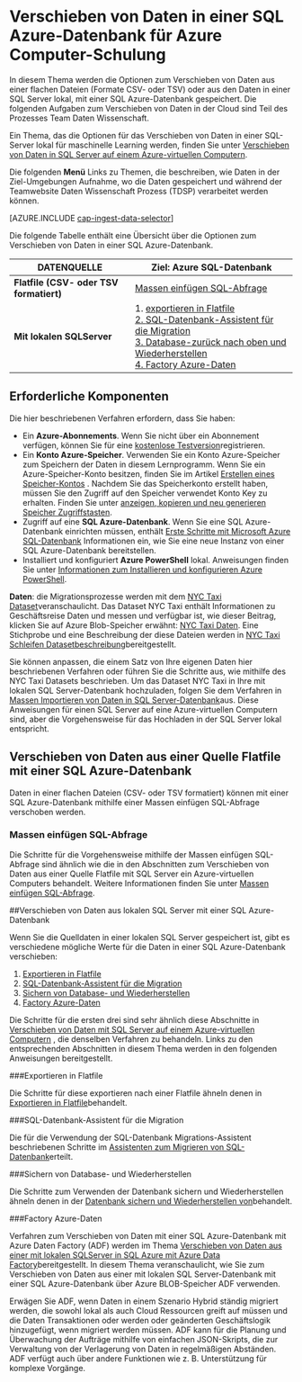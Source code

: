<properties 
    pageTitle="Verschieben von Daten in einer SQL Azure-Datenbank für Azure maschinellen Learning | Azure" 
    description="Erstellen von SQL-Tabelle und Laden von Daten in SQL-Tabelle" 
    services="machine-learning" 
    documentationCenter="" 
    authors="bradsev"
    manager="jhubbard"
    editor="cgronlun" />

<tags 
    ms.service="machine-learning" 
    ms.workload="data-services" 
    ms.tgt_pltfrm="na" 
    ms.devlang="na" 
    ms.topic="article" 
    ms.date="09/14/2016"
    ms.author="bradsev" /> 

# <a name="move-data-to-an-azure-sql-database-for-azure-machine-learning"></a>Verschieben von Daten in einer SQL Azure-Datenbank für Azure Computer-Schulung

In diesem Thema werden die Optionen zum Verschieben von Daten aus einer flachen Dateien (Formate CSV- oder TSV) oder aus den Daten in einer SQL Server lokal, mit einer SQL Azure-Datenbank gespeichert. Die folgenden Aufgaben zum Verschieben von Daten in der Cloud sind Teil des Prozesses Team Daten Wissenschaft.

Ein Thema, das die Optionen für das Verschieben von Daten in einer SQL-Server lokal für maschinelle Learning werden, finden Sie unter [Verschieben von Daten in SQL Server auf einem Azure-virtuellen Computern](machine-learning-data-science-move-sql-server-virtual-machine.md).

Die folgenden **Menü** Links zu Themen, die beschreiben, wie Daten in der Ziel-Umgebungen Aufnahme, wo die Daten gespeichert und während der Teamwebsite Daten Wissenschaft Prozess (TDSP) verarbeitet werden können.

[AZURE.INCLUDE [cap-ingest-data-selector](../../includes/cap-ingest-data-selector.md)]

Die folgende Tabelle enthält eine Übersicht über die Optionen zum Verschieben von Daten in einer SQL Azure-Datenbank.

<b>DATENQUELLE</b> |<b>Ziel: Azure SQL-Datenbank</b> |
-------------- |--------------------------------|
<b>Flatfile (CSV- oder TSV formatiert)</b> |<a href="#bulk-insert-sql-query">Massen einfügen SQL-Abfrage |
<b>Mit lokalen SQLServer</b> | 1. <a href="#export-flat-file">exportieren in Flatfile<br> 2. <a href="#insert-tables-bcp">SQL-Datenbank-Assistent für die Migration<br> 3. <a href="#db-migration">Database-zurück nach oben und Wiederherstellen<br> 4. <a href="#adf">Factory Azure-Daten |


## <a name="prereqs"></a>Erforderliche Komponenten
Die hier beschriebenen Verfahren erfordern, dass Sie haben:

* Ein **Azure-Abonnements**. Wenn Sie nicht über ein Abonnement verfügen, können Sie für eine [kostenlose Testversion](https://azure.microsoft.com/pricing/free-trial/)registrieren.
* Ein **Konto Azure-Speicher**. Verwenden Sie ein Konto Azure-Speicher zum Speichern der Daten in diesem Lernprogramm. Wenn Sie ein Azure-Speicher-Konto besitzen, finden Sie im Artikel [Erstellen eines Speicher-Kontos](storage-create-storage-account.md#create-a-storage-account) . Nachdem Sie das Speicherkonto erstellt haben, müssen Sie den Zugriff auf den Speicher verwendet Konto Key zu erhalten. Finden Sie unter [anzeigen, kopieren und neu generieren Speicher Zugriffstasten](storage-create-storage-account.md#view-copy-and-regenerate-storage-access-keys).
* Zugriff auf eine **SQL Azure-Datenbank**. Wenn Sie eine SQL Azure-Datenbank einrichten müssen, enthält [Erste Schritte mit Microsoft Azure SQL-Datenbank](../sql-database/sql-database-get-started.md) Informationen ein, wie Sie eine neue Instanz von einer SQL Azure-Datenbank bereitstellen.
* Installiert und konfiguriert **Azure PowerShell** lokal. Anweisungen finden Sie unter [Informationen zum Installieren und konfigurieren Azure PowerShell](../powershell-install-configure.md).

**Daten**: die Migrationsprozesse werden mit dem [NYC Taxi Dataset](http://chriswhong.com/open-data/foil_nyc_taxi/)veranschaulicht. Das Dataset NYC Taxi enthält Informationen zu Geschäftsreise Daten und messen und verfügbar ist, wie dieser Beitrag, klicken Sie auf Azure Blob-Speicher erwähnt: [NYC Taxi Daten](http://www.andresmh.com/nyctaxitrips/). Eine Stichprobe und eine Beschreibung der diese Dateien werden in [NYC Taxi Schleifen Datasetbeschreibung](machine-learning-data-science-process-sql-walkthrough.md#dataset)bereitgestellt.
 
Sie können anpassen, die einem Satz von Ihre eigenen Daten hier beschriebenen Verfahren oder führen Sie die Schritte aus, wie mithilfe des NYC Taxi Datasets beschrieben. Um das Dataset NYC Taxi in Ihre mit lokalen SQL Server-Datenbank hochzuladen, folgen Sie dem Verfahren in [Massen Importieren von Daten in SQL Server-Datenbank](machine-learning-data-science-process-sql-walkthrough.md#dbload)aus. Diese Anweisungen für einen SQL Server auf eine Azure-virtuellen Computern sind, aber die Vorgehensweise für das Hochladen in der SQL Server lokal entspricht.


## <a name="file-to-azure-sql-database"></a>Verschieben von Daten aus einer Quelle Flatfile mit einer SQL Azure-Datenbank

Daten in einer flachen Dateien (CSV- oder TSV formatiert) können mit einer SQL Azure-Datenbank mithilfe einer Massen einfügen SQL-Abfrage verschoben werden.

### <a name="bulk-insert-sql-query"></a>Massen einfügen SQL-Abfrage

Die Schritte für die Vorgehensweise mithilfe der Massen einfügen SQL-Abfrage sind ähnlich wie die in den Abschnitten zum Verschieben von Daten aus einer Quelle Flatfile mit SQL Server ein Azure-virtuellen Computers behandelt. Weitere Informationen finden Sie unter [Massen einfügen SQL-Abfrage](machine-learning-data-science-move-sql-server-virtual-machine.md#insert-tables-bulkquery).


##<a name="sql-on-prem-to-sazure-sql-database"></a>Verschieben von Daten aus lokalen SQL Server mit einer SQL Azure-Datenbank

Wenn Sie die Quelldaten in einer lokalen SQL Server gespeichert ist, gibt es verschiedene mögliche Werte für die Daten in einer SQL Azure-Datenbank verschieben:

1. [Exportieren in Flatfile](#export-flat-file) 
2. [SQL-Datenbank-Assistent für die Migration](#insert-tables-bcp)
3. [Sichern von Database- und Wiederherstellen](#db-migration)
4. [Factory Azure-Daten](#adf)

Die Schritte für die ersten drei sind sehr ähnlich diese Abschnitte in [Verschieben von Daten mit SQL Server auf einem Azure-virtuellen Computern](machine-learning-data-science-move-sql-server-virtual-machine.md) , die denselben Verfahren zu behandeln. Links zu den entsprechenden Abschnitten in diesem Thema werden in den folgenden Anweisungen bereitgestellt.

###<a name="export-flat-file"></a>Exportieren in Flatfile

Die Schritte für diese exportieren nach einer Flatfile ähneln denen in [Exportieren in Flatfile](machine-learning-data-science-move-sql-server-virtual-machine.md#export-flat-file)behandelt.

###<a name="insert-tables-bcp"></a>SQL-Datenbank-Assistent für die Migration

Die für die Verwendung der SQL-Datenbank Migrations-Assistent beschriebenen Schritte im [Assistenten zum Migrieren von SQL-Datenbank](machine-learning-data-science-move-sql-server-virtual-machine.md#sql-migration)erteilt.

###<a name="db-migration"></a>Sichern von Database- und Wiederherstellen

Die Schritte zum Verwenden der Datenbank sichern und Wiederherstellen ähneln denen in der [Datenbank sichern und Wiederherstellen von](machine-learning-data-science-move-sql-server-virtual-machine.md#sql-backup)behandelt.

###<a name="adf"></a>Factory Azure-Daten

Verfahren zum Verschieben von Daten mit einer SQL Azure-Datenbank mit Azure Daten Factory (ADF) werden im Thema [Verschieben von Daten aus einer mit lokalen SQLServer in SQL Azure mit Azure Data Factory](machine-learning-data-science-move-sql-azure-adf.md)bereitgestellt. In diesem Thema veranschaulicht, wie Sie zum Verschieben von Daten aus einer mit lokalen SQL Server-Datenbank mit einer SQL Azure-Datenbank über Azure BLOB-Speicher ADF verwenden. 

Erwägen Sie ADF, wenn Daten in einem Szenario Hybrid ständig migriert werden, die sowohl lokal als auch Cloud Ressourcen greift auf müssen und die Daten Transaktionen oder werden oder geänderten Geschäftslogik hinzugefügt, wenn migriert werden müssen. ADF kann für die Planung und Überwachung der Aufträge mithilfe von einfachen JSON-Skripts, die zur Verwaltung von der Verlagerung von Daten in regelmäßigen Abständen. ADF verfügt auch über andere Funktionen wie z. B. Unterstützung für komplexe Vorgänge.




